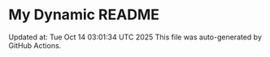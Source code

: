 # My Dynamic README
Updated at: Tue Oct 14 03:01:34 UTC 2025
This file was auto-generated by GitHub Actions.
